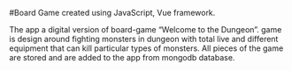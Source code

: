 #Board Game created using JavaScript, Vue framework.

The app a digital version of board-game “Welcome to the Dungeon”. game is design around fighting monsters in dungeon with total live and different equipment that can kill particular types of monsters. 
All pieces of the game are stored and are added to the app from mongodb database.
